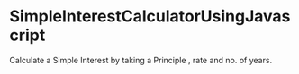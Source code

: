# SimpleInterestCalculatorUsingJavascript
Calculate a Simple Interest by taking a Principle , rate and no. of years.

